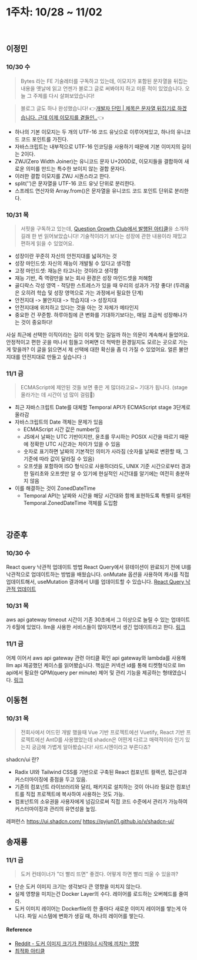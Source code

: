 # 1주차: 10/28 ~ 11/02

&nbsp;

## 이정민

### 10/30 수

> Bytes 라는 FE 기술레터를 구독하고 있는데, 이모지가 포함된 문자열을 뒤집는 내용을 옛날에 읽고 언젠가 블로그 글로 써봐야지 하고 미룬 적이 있었습니다. 오늘 그 주제를 다시 살펴보았습니다!

> 블로그 글도 하나 완성했습니다! 👉[개발자 단민 | 제목은 문자열 뒤집기로 하겠습니다. 근데 이제 이모지를 곁들인..](https://www.jeong-min.com/76-emoji-reverse/)👈

- 하나의 기본 이모지는 두 개의 UTF-16 코드 유닛으로 이루어져있고, 하나의 유니코드 코드 포인트를 가진다.
- 자바스크립트는 내부적으로 UTF-16 인코딩을 사용하기 때문에 기본 이미지의 길이는 2이다.
- ZWJ(Zero Width Joiner)는 유니코드 문자 U+200D로, 이모지들을 결합하여 새로운 의미를 만드는 특수한 보이지 않는 결합 문자다.
- 이러한 결합 이모지를 ZWJ 시퀀스라고 한다.
- split('')은 문자열을 UTF-16 코드 유닛 단위로 분리한다.
- 스프레드 연산자와 Array.from()은 문자열을 유니코드 코드 포인트 단위로 분리한다.

### 10/31 목

> 서핏을 구독하고 있는데, [Question Growth Club에서 발행된 아티클](https://maily.so/qtog/posts/x1zg071prqg)을 소개하길래 한 번 읽어보았습니다! 기술적이라기 보다는 성장에 관한 내용이라 재밌고 편하게 읽을 수 있었어요.

- 성장이란 꾸준히 자신의 안전지대를 넓혀가는 것
- 성장 마인드셋: 자신의 재능이 개발될 수 있다고 생각함
- 고정 마인드셋: 재능은 타고나는 것이라고 생각함
- 재능 기반, 즉 역량만을 보는 회사 환경은 성장 마인드셋을 저해함
- 골디락스 각성 영역 - 적당한 스트레스가 있을 때 우리의 성과가 가장 좋다! (두려움은 오히려 학습 및 성장 영역으로 가는 과정에서 필요한 단계)
- 안전지대 -> 불안지대 -> 학습지대 -> 성장지대
- 안전지대에 위치하고 있다는 것을 아는 것 자체가 메타인지
- 중요한 건 꾸준함. 하루아침에 큰 변화를 기대하기보다는, 매일 조금씩 성장해나가는 것이 중요하다!

사실 최근에 선택한 이직이라는 길이 이게 맞는 길일까 하는 의문이 계속해서 들었어요. 안정적이고 편한 곳을 떠나서 힘들고 어쩌면 더 척박한 환경일지도 모르는 곳으로 가는 게 맞을까? 이 글을 읽으면서 제 선택에 대한 확신을 좀 더 가질 수 있었어요. 얼른 불안지대를 안전지대로 만들고 싶습니다 :)

### 11/1 금

> ECMAScript에 제안된 것들 보면 좋은 게 많더라고요~ 기대가 됩니다. (stage 올라가는 데 시간이 넘 많이 걸림🥲)

- 최근 자바스크립트 Date를 대체할 Temporal API가 ECMAScript stage 3단계로 올라감
- 자바스크립트의 Date 객체는 문제가 있음
  - ECMAScript 시간 값은 number임
  - JS에서 날짜는 UTC 기반이지만, 윤초를 무시하는 POSIX 시간을 따르기 때문에 정확한 UTC 시간과는 차이가 있을 수 있음
  - 숫자로 표기하면 날짜의 기본적인 의미가 사라짐 (숫자를 날짜로 변환할 때, 그 기준에 따라 값이 달라질 수 있음)
  - 오프셋을 포함하여 ISO 형식으로 사용하더라도, UNIX 기준 시간으로부터 경과한 밀리초와 오프셋만 알 수 있기에 현실적인 시간대를 알기에는 여전히 충분하지 않음
- 이를 해결하는 것이 ZonedDateTime
  - Temporal API는 날짜와 시간을 해당 시간대와 함께 표현하도록 특별히 설계된 Temporal.ZonedDateTime 객체를 도입함

&nbsp;

## 강준후

### 10/30 수

React query 낙관적 업데이트 방법
React Query에서 뮤테이션이 완료되기 전에 UI를 낙관적으로 업데이트하는 방법을 배웠습니다. onMutate 옵션을 사용하여 캐시를 직접 업데이트해서, useMutation 결과에서 UI를 업데이트할 수 있습니다.
[React Query 낙관적 업데이트](https://tanstack.com/query/latest/docs/framework/react/guides/optimistic-updates#via-the-ui)

### 10/31 목

aws api gateway timeout 시간이 기존 30초에서 그 이상으로 늘릴 수 있는 업데이트가 6월에 있었다.
llm을 사용한 서비스들이 많아지면서 생긴 업데이트라고 한다.
[링크](https://aws.amazon.com/ko/about-aws/whats-new/2024/06/amazon-api-gateway-integration-timeout-limit-29-seconds/)

### 11/1 금

어제 이어서 aws api gateway 관련 아티클 확인
api gateway와 lambda를 사용해 llm api 제공했던 케이스를 읽어봤습니다.
핵심은 커넥션 id를 통해 티켓형식으로 llm api에서 필요한 QPM(query per minute) 제어 및 관리 기능을 제공하는 형태였습니다.
[링크](https://aws.amazon.com/ko/blogs/tech/how-selectstar-builds-ai-redteaming-websocket-api-with-amazon-apigateway/)

## 이동현

### 10/31 목

> 전회사에서 어드민 개발 했을때 Vue 기반 프로젝트에선 Vuetify, React 기반 프로젝트에선 AntD를 사용했었는데 shadcn은 어떤게 다르고 매력적이라 인기 있는지 궁금해 가볍게 알아봤습니다! 샤드시엔이라고 부른다죠?

shadcn/ui 란?

- Radix UI와 Tailwind CSS를 기반으로 구축된 React 컴포넌트 컬렉션, 접근성과 커스터마이징에 중점을 두고 있음.
- 기존의 컴포넌트 라이브러리와 달리, 패키지로 설치하는 것이 아니라 필요한 컴포넌트를 직접 프로젝트에 복사하여 사용하는 것도 가능.
- 컴포넌트의 소유권을 사용자에게 넘김으로써 직접 코드 수준에서 관리가 가능하여 커스터마이징과 관리의 유연성을 높임.

레퍼런스
https://ui.shadcn.com/
https://pyjun01.github.io/v/shadcn-ui/

## 송재룡

### 11/1 금

> 도커 컨테이너가 "더 빨리 뜨면" 좋겠다. 어떻게 하면 빨리 띄울 수 있을까?

- 단순 도커 이미지 크기는 생각보다 큰 영향을 미치지 않는다.
- 실제 영향을 미치는건 Docker Layer의 수다. 레이어를 로드하는 오버헤드를 줄여라.
- 도커 이미지 레이어는 Dockerfile의 한 줄마다 새로운 이미지 레이어를 쌓는게 아니다. 파일 시스템에 변화가 생길 때, 하나의 레이어를 쌓는다.

#### Reference

- [Reddit - 도커 이미지 크기가 컨테이너 시작에 끼치는 영향](https://www.reddit.com/r/googlecloud/comments/1bponng/docker_image_size_impact_on_container_startup)
- [최적화 아티클](https://www.fullstack.com/labs/resources/blog/small-is-beautiful-how-container-size-impacts-deployment-and-resource-usage)
